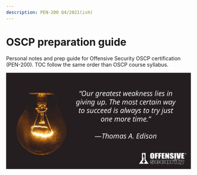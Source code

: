 ```yaml
---
description: PEN-200 Q4/2021(ish)
---
```


# OSCP preparation guide

Personal notes and prep guide for Offensive Security OSCP certification \(PEN-200\). TOC follow the same order than OSCP course syllabus.

![\(creds: offensive security\)](.gitbook/assets/image%20%281%29.png)



